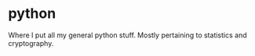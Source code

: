 # python
Where I put all my general python stuff. Mostly pertaining to statistics and cryptography.
